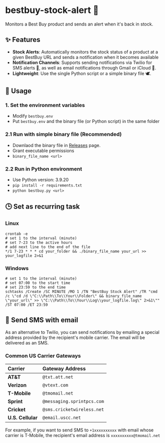 # bestbuy-stock-alert 🤖
Monitors a Best Buy product and sends an alert when it's back in stock.

## ✨ Features

- **Stock Alerts**: Automatically monitors the stock status of a product at a given BestBuy URL and sends a notification when it becomes available
- **Notification Channels**: Supports sending notifications via Twilio for SMS alerts 📱, as well as email notifications through Gmail or iCloud 📧.
- **Lightweight**: Use the single Python script or a simple binary file 🕊️.

## 🚀 Usage

### 1. Set the environment variables

- Modify `bestbuy.env`
- Put `bestbuy.env` and the binary file (or Python script) in the same folder

### 2.1 Run with simple binary file (Recommended)

- Downlaod the binary file in [Releases](https://github.com/RYQ-22/bestbuy-stock-alert/releases) page.
- Grant executable permissions
- `binary_file_name <url>`

### 2.2 Run in Python environment

- Use Python version: 3.9.20
- `pip install -r requirements.txt`
- `python bestbuy.py <url>`

## 🕒 Set as recurring task

### Linux
```
crontab -e
# set 1 to the interval (minute)
# set 7-23 to the active hours
# add next line to the end of the file
*/1 7-23 * * * cd your_folder && ./binary_file_name your_url >> your_logfile 2>&1
```

### Windows
```
# set 1 to the interval (minute)
# set 07:00 to the start time
# set 23:59 to the end time
schtasks /Create /SC MINUTE /MO 1 /TN "BestBuy Stock Alert" /TR "cmd /c \"cd /d \"C:\\Path\\To\\Your\\Folder\" && binary_file_name \"your_url\" >> \"C:\\Path\\To\\Your\\Log\\your_logfile.log\" 2>&1\"" /ST 07:00 /ET 23:59
```

## 📧 Send SMS with email

As an alternative to Twilio, you can send notifications by emailing a special address provided by the recipient's mobile carrier. The email will be delivered as an SMS.

### Common US Carrier Gateways

| Carrier | Gateway Address |
| :--- | :--- |
| **AT&T** | `@txt.att.net` |
| **Verizon** | `@vtext.com` |
| **T-Mobile**| `@tmomail.net` |
| **Sprint**| `@messaging.sprintpcs.com` |
| **Cricket**| `@sms.cricketwireless.net` |
| **U.S. Cellular**| `@email.uscc.net` |

For example, if you want to send SMS to `+1xxxxxxxxxx` with email whose carrier is T-Mobile, the recipient's email address is `xxxxxxxxxx@tmomail.net`
